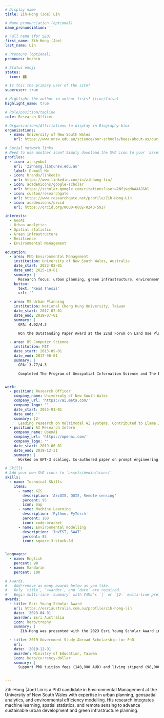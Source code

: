```yaml
---
# Display name
title: Zih-Hong (Joe) Lin

# Name pronunciation (optional)
name_pronunciation: ''

# Full name (for SEO)
first_name: Zih-Hong (Joe)
last_name: Lin

# Pronouns (optional)
pronouns: he/him

# Status emoji
status:
  icon: 🏙

# Is this the primary user of the site?
superuser: true

# Highlight the author in author lists? (true/false)
highlight_name: true

# Role/position/tagline
role: Research Officer

# Organizations/Affiliations to display in Biography blox
organizations:
  - name: University of New South Wales 
    url: https://www.unsw.edu.au/science/our-schools/bees/about-us/our-people/postgraduate-research-students/zi-hong-lin-grs-profile

# Social network links
# Need to use another icon? Simply download the SVG icon to your `assets/media/icons/` folder.
profiles:
  - icon: at-symbol
    url: 'zihhong.lin@unsw.edu.au'
    label: E-mail Me
  - icon: brands/linkedin
    url: https://www.linkedin.com/in/zihhong-lin/
  - icon: academicons/google-scholar
    url: https://scholar.google.com/citations?user=2NfjvgMAAAAJ&hl
  - icon: custom/researchgate
    url: https://www.researchgate.net/profile/Zih-Hong-Lin
  - icon: academicons/orcid
    url: https://orcid.org/0000-0002-0243-5927

interests:
  - GeoAI
  - Urban analytics
  - Spatial statistic
  - Green infrastructure
  - Resilience
  - Environmental Management

education:
  - area: PhD Environmental Management
    institution: University of New South Wales, Australia
    date_start: 2022-02-01
    date_end: 2025-10-01
    summary: |
      Research focus: urban planning, green infrastructure, environmental efficiency, spatial analysis and statistics, machine learning, environmental modelling, SDGs
    button:
      text: 'Read Thesis'
      url: ''

  - area: MS Urban Planning
    institution: National Cheng Kung University, Taiwan
    date_start: 2017-07-01
    date_end: 2019-07-01
    summary: |
      GPA: 4.02/4.3

      Won the Outstanding Paper Award at the 22nd Forum on Land Use Planning.

  - area: BS Computer Science
    institution: MIT
    date_start: 2013-09-01
    date_end: 2017-06-01
    summary: |
      GPA: 3.77/4.3

      Completed The Program of Geospatial Information Science and The Program of Environment Monitoring and Disaster Mitigation


work:
  - position: Research Officer
    company_name: Universoty of New South Wales
    company_url: 'https://ai.meta.com/'
    company_logo: ''
    date_start: 2025-01-01
    date_end: ''
    summary: |2-
      Leading research on multimodal AI systems. Contributed to Llama 2 and other open-source models. 50+ citations in 3 years.
  - position: AI Research Intern
    company_name: OpenAI
    company_url: 'https://openai.com/'
    company_logo: ''
    date_start: 2019-06-01
    date_end: 2019-12-31
    summary: |
      Worked on GPT-3 scaling. Co-authored paper on prompt engineering.

# Skills
# Add your own SVG icons to `assets/media/icons/`
skills:
  - name: Technical Skills
    items:
      - name: GIS
        description: 'ArcGIS, QGIS, Remote sensing'
        percent: 95
        icon: map
      - name: Machine Learning
        description: 'Python, PyTorch'
        percent: 100
        icon: code-bracket
      - name: Environmental modelling
        description: 'InVEST, SWAT'
        percent: 85
        icon: square-3-stack-3d


languages:
  - name: English
    percent: 90
  - name: Mandarin
    percent: 100

# Awards.
#   Add/remove as many awards below as you like.
#   Only `title`, `awarder`, and `date` are required.
#   Begin multi-line `summary` with YAML's `|` or `|2-` multi-line prefix and indent 2 spaces below.
awards:
  - title: Esri Young Scholar Award 
    url: https://esriaustralia.com.au/profile/zih-hong-lin
    date: '2023-04-01'
    awarder: Esri Australia
    icon: hero/trophy
    summary: |
       Zih-Hong was presented with the 2023 Esri Young Scholar Award in recognition of his project “Towards Urban Green Equity in Australia – Developing Australia’s Urban Green Space Equality Dashboard”. 

  - title: 2019 Government Study Abroad Scholarship for PhD
    url: 
    date: '2019-12-01'
    awarder: Ministry of Education, Taiwan
    icon: hero/currency-dollar
    summary: |
      Support PhD tuition fees (140,000 AUD) and living stipend (98,000 AUD) across 3 years.


---
```


Zih-Hong (Joe) Lin is a PhD candidate in Environmental Management at the University of New South Wales with expertise in urban planning, geospatial analytics, and environmental efficiency modelling. His research integrates machine learning, spatial statistics, and remote sensing to advance sustainable urban development and green infrastructure planning.
